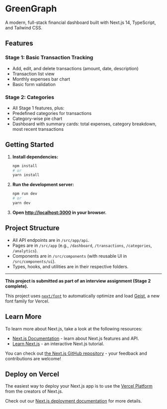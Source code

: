 # GreenGraph

A modern, full-stack financial dashboard built with Next.js 14, TypeScript, and Tailwind CSS.

## Features

### Stage 1: Basic Transaction Tracking
- Add, edit, and delete transactions (amount, date, description)
- Transaction list view
- Monthly expenses bar chart
- Basic form validation

### Stage 2: Categories
- All Stage 1 features, plus:
- Predefined categories for transactions
- Category-wise pie chart
- Dashboard with summary cards: total expenses, category breakdown, most recent transactions

## Getting Started

1. **Install dependencies:**
   ```bash
   npm install
   # or
   yarn install
   ```
2. **Run the development server:**
   ```bash
   npm run dev
   # or
   yarn dev
   ```
3. **Open [http://localhost:3000](http://localhost:3000) in your browser.**

## Project Structure

- All API endpoints are in `/src/app/api`.
- Pages are in `/src/app` (e.g., `/dashboard`, `/transactions`, `/categories`, `/analytics`).
- Components are in `/src/components` (with reusable UI in `/src/components/ui`).
- Types, hooks, and utilities are in their respective folders.

---

**This project is submitted as part of an interview assignment (Stage 2 complete).**

This project uses [`next/font`](https://nextjs.org/docs/app/building-your-application/optimizing/fonts) to automatically optimize and load [Geist](https://vercel.com/font), a new font family for Vercel.

## Learn More

To learn more about Next.js, take a look at the following resources:

- [Next.js Documentation](https://nextjs.org/docs) - learn about Next.js features and API.
- [Learn Next.js](https://nextjs.org/learn) - an interactive Next.js tutorial.

You can check out [the Next.js GitHub repository](https://github.com/vercel/next.js) - your feedback and contributions are welcome!

## Deploy on Vercel

The easiest way to deploy your Next.js app is to use the [Vercel Platform](https://vercel.com/new?utm_medium=default-template&filter=next.js&utm_source=create-next-app&utm_campaign=create-next-app-readme) from the creators of Next.js.

Check out our [Next.js deployment documentation](https://nextjs.org/docs/app/building-your-application/deploying) for more details.



